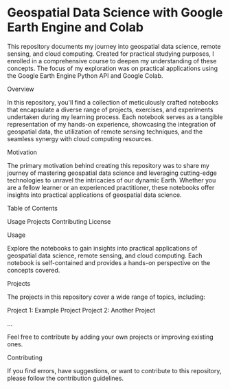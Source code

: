 # Geospatial Data Science with Google Earth Engine and Colab

This repository documents my journey into geospatial data science, remote sensing, and cloud computing. Created for practical studying purposes, I enrolled in a comprehensive course to deepen my understanding of these concepts. The focus of my exploration was on practical applications using the Google Earth Engine Python API and Google Colab.

Overview

In this repository, you'll find a collection of meticulously crafted notebooks that encapsulate a diverse range of projects, exercises, and experiments undertaken during my learning process. Each notebook serves as a tangible representation of my hands-on experience, showcasing the integration of geospatial data, the utilization of remote sensing techniques, and the seamless synergy with cloud computing resources.

Motivation

The primary motivation behind creating this repository was to share my journey of mastering geospatial data science and leveraging cutting-edge technologies to unravel the intricacies of our dynamic Earth. Whether you are a fellow learner or an experienced practitioner, these notebooks offer insights into practical applications of geospatial data science.

Table of Contents

Usage
Projects
Contributing
License

Usage

Explore the notebooks to gain insights into practical applications of geospatial data science, remote sensing, and cloud computing. Each notebook is self-contained and provides a hands-on perspective on the concepts covered.

Projects

The projects in this repository cover a wide range of topics, including:

Project 1: Example Project
Project 2: Another Project

...

Feel free to contribute by adding your own projects or improving existing ones.

Contributing

If you find errors, have suggestions, or want to contribute to this repository, please follow the contribution guidelines.


